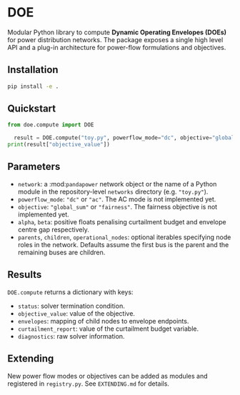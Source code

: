 # DOE

Modular Python library to compute **Dynamic Operating Envelopes (DOEs)** for
power distribution networks. The package exposes a single high level API and a
plug-in architecture for power-flow formulations and objectives.

## Installation

```bash
pip install -e .
```

## Quickstart

```python
from doe.compute import DOE

  result = DOE.compute("toy.py", powerflow_mode="dc", objective="global_sum", alpha=1.0, beta=1.0)
print(result["objective_value"])
```

## Parameters

  - `network`: a :mod:`pandapower` network object or the name of a Python module
    in the repository-level ``networks`` directory (e.g. ``"toy.py"``).
- `powerflow_mode`: `"dc"` or `"ac"`. The AC mode is not implemented yet.
- `objective`: `"global_sum"` or `"fairness"`. The fairness objective is not
  implemented yet.
- `alpha`, `beta`: positive floats penalising curtailment budget and envelope
  centre gap respectively.
- `parents`, `children`, `operational_nodes`: optional iterables specifying
  node roles in the network. Defaults assume the first bus is the parent and
  the remaining buses are children.

## Results

`DOE.compute` returns a dictionary with keys:

- `status`: solver termination condition.
- `objective_value`: value of the objective.
- `envelopes`: mapping of child nodes to envelope endpoints.
- `curtailment_report`: value of the curtailment budget variable.
- `diagnostics`: raw solver information.

## Extending

New power flow modes or objectives can be added as modules and registered in
`registry.py`. See `EXTENDING.md` for details.
